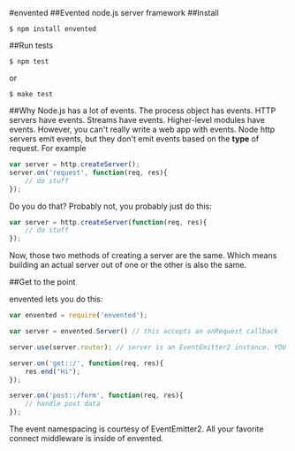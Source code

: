 #envented
##Evented node.js server framework
##Install
```
$ npm install envented
```

##Run tests
```
$ npm test
``` 
or 
```
$ make test
```

##Why
Node.js has a lot of events. The process object has events. HTTP servers have events. Streams have events. Higher-level modules have events. However, you can't really write a web app with events. Node http servers emit events, but they don't emit events based on the **type** of request. For example
```javascript
var server = http.createServer();
server.on('request', function(req, res){
	// do stuff
});
```

Do you do that? Probably not, you probably just do this:

```javascript
var server = http.createServer(function(req, res){
	// do stuff
});
```
Now, those two methods of creating a server are the same. Which means building an actual server out of one or the other is also the same.

##Get to the point

envented lets you do this:
```javascript
var envented = require('envented');

var server = envented.Server() // this accepts an onRequest callback

server.use(server.router); // server is an EventEmitter2 instance. YOU MUST USE THE ROUTER

server.on('get::/', function(req, res){
	res.end("Hi");
});

server.on('post::/form', function(req, res){
	// handle post data
});
```
The event namespacing is courtesy of EventEmitter2. All your favorite connect middleware is inside of envented.

